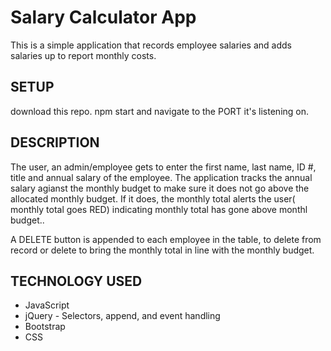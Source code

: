 # Salary Calculator App
This is a simple application that records employee salaries and adds salaries up to report monthly costs. 

## SETUP
download this repo. npm start and navigate to the PORT it's listening on.


## DESCRIPTION

The user, an admin/employee gets to enter the first name, last name, ID #, title and annual salary of the employee. The application tracks the annual salary agianst the monthly budget to make sure it does not go above the allocated monthly budget. If it does, the monthly total alerts the user( monthly total goes RED) indicating monthly total has gone above monthl budget..

A DELETE button is appended to each employee in the table, to delete from record or delete to bring the monthly total in line with the monthly budget.


## TECHNOLOGY USED
- JavaScript
- jQuery - Selectors, append, and event handling
- Bootstrap
- CSS


